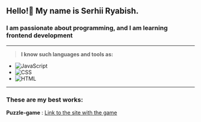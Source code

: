 ## Hello!👋 My name is Serhii Ryabish.
### I am passionate about programming, and I am learning frontend development
___
>**I know such languages and tools as:**
   - ![JavaScript](https://img.shields.io/badge/JavaScript-ES6-yellow?colorA=gray&colorB=yellow)
   - ![CSS](https://img.shields.io/badge/CSS-3-orange?colorA=blue&colorB=green)
   - ![HTML](https://img.shields.io/badge/HTML-5-blue?colorA=orange&colorB=white)
___

### These are my best works:
**Puzzle-game** :
[Link to the site with the game](https://rss-2000.github.io/Puzzle-game/)


